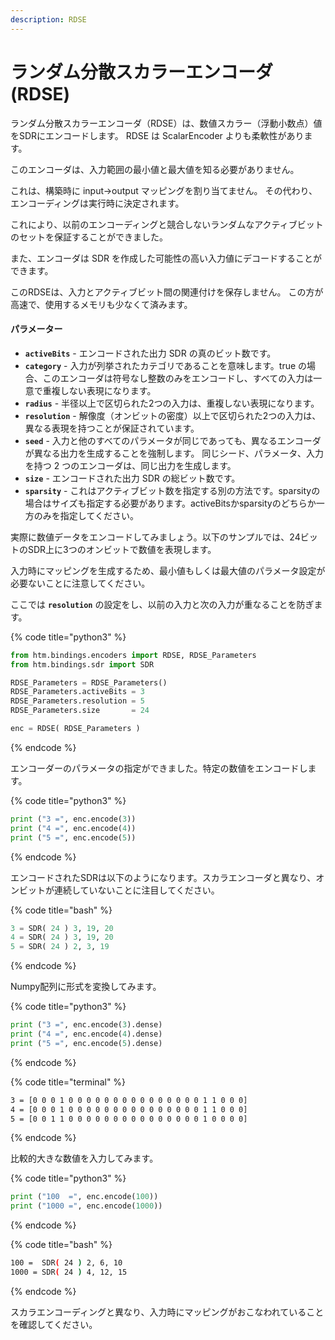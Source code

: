 ```yaml
---
description: RDSE
---
```


# ランダム分散スカラーエンコーダ \(RDSE\)

ランダム分散スカラーエンコーダ（RDSE）は、数値スカラー（浮動小数点）値をSDRにエンコードします。 RDSE は ScalarEncoder よりも柔軟性があります。

このエンコーダは、入力範囲の最小値と最大値を知る必要がありません。

これは、構築時に input-&gt;output マッピングを割り当てません。 その代わり、エンコーディングは実行時に決定されます。

これにより、以前のエンコーディングと競合しないランダムなアクティブビットのセットを保証することができました。

また、エンコーダは SDR を作成した可能性の高い入力値にデコードすることができます。

このRDSEは、入力とアクティブビット間の関連付けを保存しません。 この方が高速で、使用するメモリも少なくて済みます。

#### パラメーター

* **`activeBits`** - エンコードされた出力 SDR の真のビット数です。
* **`category`** - 入力が列挙されたカテゴリであることを意味します。true の場合、このエンコーダは符号なし整数のみをエンコードし、すべての入力は一意で重複しない表現になります。
* **`radius`** - 半径以上で区切られた2つの入力は、重複しない表現になります。
* **`resolution`** - 解像度（オンビットの密度）以上で区切られた2つの入力は、異なる表現を持つことが保証されています。
* **`seed`** - 入力と他のすべてのパラメータが同じであっても、異なるエンコーダが異なる出力を生成することを強制します。 同じシード、パラメータ、入力を持つ 2 つのエンコーダは、同じ出力を生成します。
* **`size`** - エンコードされた出力 SDR の総ビット数です。
* **`sparsity`** - これはアクティブビット数を指定する別の方法です。sparsityの場合はサイズも指定する必要があります。activeBitsかsparsityのどちらか一方のみを指定してください。

実際に数値データをエンコードしてみましょう。以下のサンプルでは、24ビットのSDR上に3つのオンビットで数値を表現します。

入力時にマッピングを生成するため、最小値もしくは最大値のパラメータ設定が必要ないことに注意してください。

ここでは **`resolution`** の設定をし、以前の入力と次の入力が重なることを防ぎます。

{% code title="python3" %}
```python
from htm.bindings.encoders import RDSE, RDSE_Parameters
from htm.bindings.sdr import SDR

RDSE_Parameters = RDSE_Parameters()
RDSE_Parameters.activeBits = 3
RDSE_Parameters.resolution = 5
RDSE_Parameters.size       = 24

enc = RDSE( RDSE_Parameters )
```
{% endcode %}

エンコーダーのパラメータの指定ができました。特定の数値をエンコードします。

{% code title="python3" %}
```python
print ("3 =", enc.encode(3))
print ("4 =", enc.encode(4))
print ("5 =", enc.encode(5))
```
{% endcode %}

エンコードされたSDRは以下のようになります。スカラエンコーダと異なり、オンビットが連続していないことに注目してください。

{% code title="bash" %}
```python
3 = SDR( 24 ) 3, 19, 20
4 = SDR( 24 ) 3, 19, 20
5 = SDR( 24 ) 2, 3, 19
```
{% endcode %}

Numpy配列に形式を変換してみます。

{% code title="python3" %}
```python
print ("3 =", enc.encode(3).dense)
print ("4 =", enc.encode(4).dense)
print ("5 =", enc.encode(5).dense)
```
{% endcode %}

{% code title="terminal" %}
```bash
3 = [0 0 0 1 0 0 0 0 0 0 0 0 0 0 0 0 0 0 0 1 1 0 0 0]
4 = [0 0 0 1 0 0 0 0 0 0 0 0 0 0 0 0 0 0 0 1 1 0 0 0]
5 = [0 0 1 1 0 0 0 0 0 0 0 0 0 0 0 0 0 0 0 1 0 0 0 0]
```
{% endcode %}

比較的大きな数値を入力してみます。

{% code title="python3" %}
```python
print ("100  =", enc.encode(100))
print ("1000 =", enc.encode(1000))
```
{% endcode %}

{% code title="bash" %}
```bash
100 =  SDR( 24 ) 2, 6, 10
1000 = SDR( 24 ) 4, 12, 15
```
{% endcode %}

スカラエンコーディングと異なり、入力時にマッピングがおこなわれていることを確認してください。

